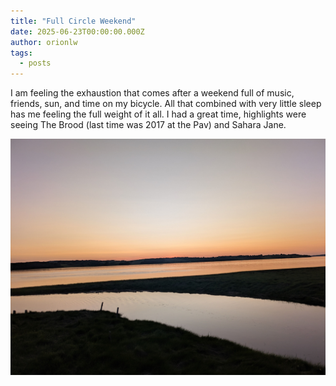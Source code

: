 ```yaml
---
title: "Full Circle Weekend"
date: 2025-06-23T00:00:00.000Z
author: orionlw
tags:
  - posts
---
```


<p>I am feeling the exhaustion that comes after a weekend full of music, friends, sun, and time on my bicycle. All that combined with very little sleep has me feeling the full weight of it all. I had a great time, highlights were seeing The Brood (last time was 2017 at the Pav) and Sahara Jane.</p>
<p><img loading="lazy" decoding="async" src="./image.jpeg" alt="Full Circle Weekend Photo" /></p>

